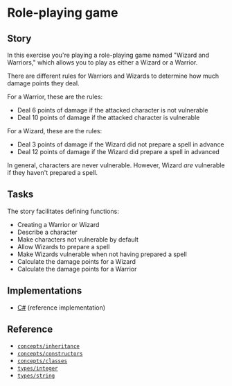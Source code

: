 # Role-playing game

## Story

In this exercise you're playing a role-playing game named "Wizard and Warriors," which allows you to play as either a Wizard or a Warrior.

There are different rules for Warriors and Wizards to determine how much damage points they deal.

For a Warrior, these are the rules:

- Deal 6 points of damage if the attacked character is not vulnerable
- Deal 10 points of damage if the attacked character is vulnerable

For a Wizard, these are the rules:

- Deal 3 points of damage if the Wizard did not prepare a spell in advance
- Deal 12 points of damage if the Wizard did prepare a spell in advanced

In general, characters are never vulnerable. However, Wizard _are_ vulnerable if they haven't prepared a spell.

## Tasks

The story facilitates defining functions:

- Creating a Warrior or Wizard
- Describe a character
- Make characters not vulnerable by default
- Allow Wizards to prepare a spell
- Make Wizards vulnerable when not having prepared a spell
- Calculate the damage points for a Wizard
- Calculate the damage points for a Warrior

## Implementations

- [C#][implementation-csharp] (reference implementation)

## Reference

- [`concepts/inheritance`][concepts-inheritance]
- [`concepts/constructors`][concepts-constructors]
- [`concepts/classes`][concepts-classes]
- [`types/integer`][types-integer]
- [`types/string`][types-string]

[concepts-classes]: ../concepts/classes.md
[concepts-constructors]: ../concepts/constructors.md
[concepts-inheritance]: ../concepts/inheritance.md
[types-integer]: ../types/integer.md
[types-string]: ../types/string.md
[implementation-csharp]: ../../languages/csharp/exercises/concept/inheritance/.docs/instructions.md
